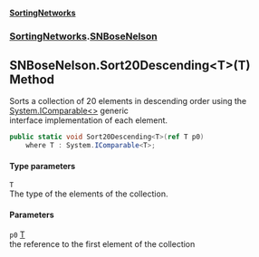 #### [SortingNetworks](index.md 'index')
### [SortingNetworks](SortingNetworks.md 'SortingNetworks').[SNBoseNelson](SortingNetworks_SNBoseNelson.md 'SortingNetworks.SNBoseNelson')
## SNBoseNelson.Sort20Descending&lt;T&gt;(T) Method
Sorts a collection of 20 elements in descending order using the [System.IComparable&lt;&gt;](https://docs.microsoft.com/en-us/dotnet/api/System.IComparable-1 'System.IComparable`1') generic  
interface implementation of each element.  
```csharp
public static void Sort20Descending<T>(ref T p0)
    where T : System.IComparable<T>;
```
#### Type parameters
<a name='SortingNetworks_SNBoseNelson_Sort20Descending_T_(T)_T'></a>
`T`  
The type of the elements of the collection.
  
#### Parameters
<a name='SortingNetworks_SNBoseNelson_Sort20Descending_T_(T)_p0'></a>
`p0` [T](SortingNetworks_SNBoseNelson_Sort20Descending_T_(T).md#SortingNetworks_SNBoseNelson_Sort20Descending_T_(T)_T 'SortingNetworks.SNBoseNelson.Sort20Descending&lt;T&gt;(T).T')  
the reference to the first element of the collection
  
